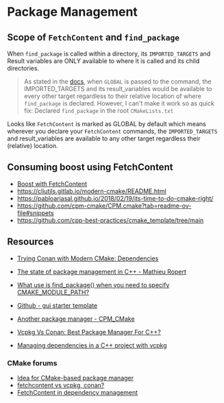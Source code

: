 # Package Management

## Scope of `FetchContent` and `find_package`
When `find_package` is called within a directory, its `IMPORTED_TARGETS` and Result variables are ONLY available to where it is called and its child directories.
> As stated in the [docs](https://cmake.org/cmake/help/v3.25/command/find_package.html), when `GLOBAL` is passed to the command, the IMPORTED_TARGETS and its result_variables would be available to every other target regardless to their relative location of where `find_package` is declared.
> However, I can't make it work so as quick fix: Declared `find_package` in the root `CMakeLists.txt`

Looks like `FetchContent` is marked as GLOBAL by default which means wherever you declare your `FetchContent` commands, the `IMPORTED_TARGETS` and result_variables are available to any other target regardless their (relative) location. 

## Consuming boost using FetchContent
- [Boost with FetchContent](https://github.com/boostorg/cmake?tab=readme-ov-file#using-boost-with-fetchcontent)
- https://cliutils.gitlab.io/modern-cmake/README.html
- https://pabloariasal.github.io/2018/02/19/its-time-to-do-cmake-right/
- https://github.com/cpm-cmake/CPM.cmake?tab=readme-ov-file#snippets
- https://github.com/cpp-best-practices/cmake_template/tree/main


## Resources
- [Trying Conan with Modern CMake: Dependencies](https://jfreeman.dev/blog/2019/05/22/trying-conan-with-modern-cmake:-dependencies/)
- [The state of package management in C++ - Mathieu Ropert](https://accu.org/conf-docs/PDFs_2019/mathieu_ropert_-_the_state_of_package_management_in_cpp.pdf)

- [What use is find_package() when you need to specify CMAKE_MODULE_PATH?](https://stackoverflow.com/questions/20746936/what-use-is-find-package-when-you-need-to-specify-cmake-module-path)
- [Github - gui starter template](https://github.com/cpp-best-practices/gui_starter_template)
- [Another package manager - CPM_CMake](https://github.com/cpm-cmake/CPM.cmake)
- [Vcpkg Vs Conan: Best Package Manager For C++?](https://matgomes.com/vcpkg-vs-conan-for-cpp/)
- [Managing dependencies in a C++ project with vcpkg](https://decovar.dev/blog/2022/10/30/cpp-dependencies-with-vcpkg/)
### CMake forums
- [Idea for CMake-based package manager](https://discourse.cmake.org/t/idea-for-cmake-based-package-manager/5197)
- [fetchcontent vs vcpkg, conan?](https://discourse.cmake.org/t/fetchcontent-vs-vcpkg-conan/6578)
- [FetchContent in dependency management](https://discourse.cmake.org/t/fetchcontent-in-dependency-management/6038)